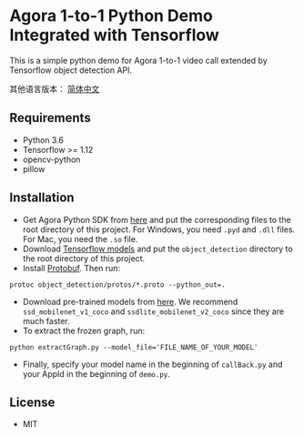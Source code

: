 # Agora 1-to-1 Python Demo Integrated with Tensorflow
This is a simple python demo for Agora 1-to-1 video call extended by Tensorflow object detection API.

其他语言版本：  [简体中文](https://github.com/AgoraIO-Community/Agora-Python-Tensorflow-Demo/blob/master/README.zh.md)



## Requirements
- Python 3.6
- Tensorflow >= 1.12
- opencv-python
- pillow

## Installation
- Get Agora Python SDK from [here](https://github.com/AgoraIO-Community/Agora-Python-SDK) and put the corresponding files to the root directory of this project. For Windows, you need `.pyd` and `.dll` files. For Mac, you need the `.so` file.
- Download [Tensorflow models](https://github.com/tensorflow/models) and put the `object_detection` directory to the root directory of this project. 
- Install [Protobuf](https://github.com/protocolbuffers/protobuf/releases). Then run:
```
protoc object_detection/protos/*.proto --python_out=.
```
- Download pre-trained models from [here](https://github.com/tensorflow/models/blob/master/research/object_detection/g3doc/detection_model_zoo.md). We recommend `ssd_mobilenet_v1_coco` and `ssdlite_mobilenet_v2_coco` since they are much faster.
- To extract the frozen graph, run:
```
python extractGraph.py --model_file='FILE_NAME_OF_YOUR_MODEL'
```
- Finally, specify your model name in the beginning of `callBack.py` and your AppId in the beginning of `demo.py`.

## License
- MIT
